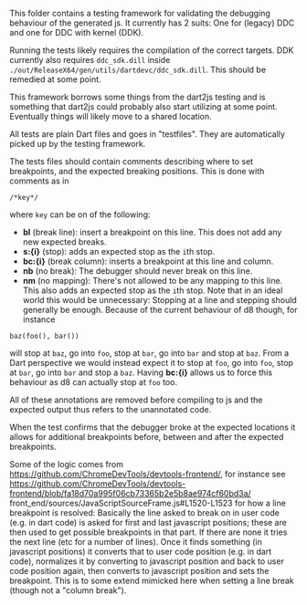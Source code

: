 This folder contains a testing framework for validating the debugging behaviour of the generated js.
It currently has 2 suits: One for (legacy) DDC and one for DDC with kernel (DDK).

Running the tests likely requires the compilation of the correct targets. DDK currently also
requires `ddc_sdk.dill` inside `./out/ReleaseX64/gen/utils/dartdevc/ddc_sdk.dill`.
This should be remedied at some point.

This framework borrows some things from the dart2js testing and is something that dart2js could
probably also start utilizing at some point.
Eventually things will likely move to a shared location.

All tests are plain Dart files and goes in "testfiles". They are automatically picked up by the
testing framework.

The tests files should contain comments describing where to set breakpoints,
and the expected breaking positions.
This is done with comments as in
```
/*key*/
```
where `key` can be on of the following:
* **bl** (break line): insert a breakpoint on this line. This does not add any new expected breaks.
* **s:{i}** (stop): adds an expected stop as the `i`th stop.
* **bc:{i}** (break column): inserts a breakpoint at this line and column.
* **nb** (no break): The debugger should never break on this line.
* **nm** (no mapping): There's not allowed to be any mapping to this line.
This also adds an expected stop as the `i`th stop.
Note that in an ideal world this would be unnecessary: Stopping at a line and stepping should
generally be enough. Because of the current behaviour of d8 though, for instance
```
baz(foo(), bar())
```
will stop at `baz`, go into `foo`, stop at `bar`, go into `bar` and stop at `baz`.
From a Dart perspective we would instead expect it to stop at `foo`, go into `foo`, stop at `bar`,
go into `bar` and stop a `baz`.
Having **bc:{i}** allows us to force this behaviour as d8 can actually stop at `foo` too.

All of these annotations are removed before compiling to js and the expected output thus refers to
the unannotated code.

When the test confirms that the debugger broke at the expected locations it allows for additional
breakpoints before, between and after the expected breakpoints.

Some of the logic comes from https://github.com/ChromeDevTools/devtools-frontend/, for instance see
https://github.com/ChromeDevTools/devtools-frontend/blob/fa18d70a995f06cb73365b2e5b8ae974cf60bd3a/
front_end/sources/JavaScriptSourceFrame.js#L1520-L1523
for how a line breakpoint is resolved:
Basically the line asked to break on in user code (e.g. in dart code) is asked for first and last
javascript positions; these are then used to get possible breakpoints in that part. If there are
none it tries the next line (etc for a number of lines). Once it finds something (in javascript
positions) it converts that to user code position (e.g. in dart code), normalizes it by converting
to javascript position and back to user code position again, then converts to javascript position
and sets the breakpoint.
This is to some extend mimicked here when setting a line break (though not a "column break").
